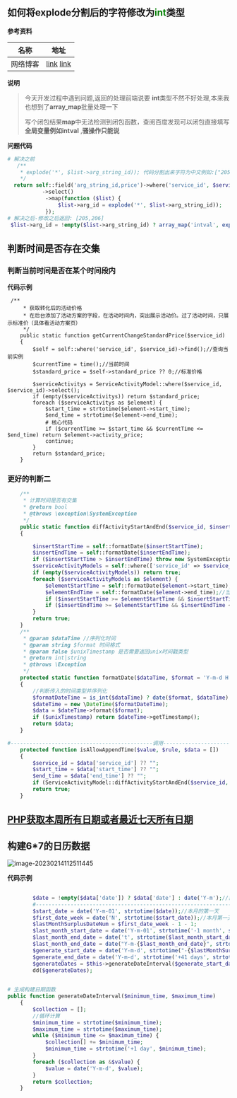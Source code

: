 ##   如何将**explode**分割后的字符修改为<font color='green'>int</font>类型

**参考资料**

| 名称     | 地址                                                         |
| -------- | ------------------------------------------------------------ |
| 网络博客 | [link](https://blog.csdn.net/haibo0668/article/details/108534887?utm_term=php%20%E5%A4%84%E7%90%86%E6%95%B0%E7%BB%84%E7%9A%84%E5%80%BC%E5%8F%98%E6%88%90int%E5%9E%8B&utm_medium=distribute.pc_aggpage_search_result.none-task-blog-2~all~sobaiduweb~default-0-108534887-null-null&spm=3001.4430) [link](https://www.itranslater.com/qa/details/2120199784635040768) |

**说明**

> 今天开发过程中遇到问题,返回的处理前端说要 **int**类型不然不好处理,本来我也想到了**array_map**批量处理一下
>
> 写个闭包结果**map**中无法检测到闭包函数，查阅百度发现可以闭包直接填写**全局变量例如intval** ,**骚操作只能说**

**问题代码**

```php
# 解决之前   
   /**
    * explode('*', $list->arg_string_id)); 代码分割出来字符为中文例如:["205","206"]
    */
  return self::field('arg_string_id,price')->where('service_id', $service_id)
           ->select()
            ->map(function ($list) {
                $list->arg_id = explode('*', $list->arg_string_id)); 
            });
# 解决之后-修改之后返回: [205,206]
 $list->arg_id = !empty($list->arg_string_id) ? array_map('intval', explode('*', $list->arg_string_id)) : "";
```

## 判断时间是否存在交集

### 判断当前时间是否在某个时间段内

**代码示例**

```shell
 /**
     * 获取转化后的活动价格
     * 在后台添加了活动方案的字段，在活动时间内，突出展示活动价。过了活动时间，只展示标准价（具体看活动方案页）
     */
    public static function getCurrentChangeStandardPrice($service_id)
    {
        $self = self::where('service_id', $service_id)->find();//查询当前实例
        $currentTime = time();//当前时间
        $standard_price = $self->standard_price ?? 0;//标准价格

        $serviceActivitys = ServiceActivityModel::where($service_id, $service_id)->select();
        if (empty($serviceActivitys)) return $standard_price;
        foreach ($serviceActivitys as $element) {
            $start_time = strtotime($element->start_time);
            $end_time = strtotime($element->end_time);
            # 核心代码
            if ($currentTime >= $start_time && $currentTime <= $end_time) return $element->activity_price;
            continue;
        }
        return $standard_price;
    }
```

### 更好的判断二

```php
    /**
     * 计算时间是否有交集
     * @return bool
     * @throws \exception\SystemException
     */
    public static function diffActivityStartAndEnd($service_id, $insertStartTime, $insertEndTime): bool
    {

        $insertStartTime = self::formatDate($insertStartTime);
        $insertEndTime = self::formatDate($insertEndTime);
        if ($insertStartTime > $insertEndTime) throw new SystemException("录入的开始日期不能大于结束日期");
        $serviceActivityModels = self::where(['service_id' => $service_id])->select();
        if (empty($serviceActivityModels)) return true;
        foreach ($serviceActivityModels as $element) {
            $elementStartTime = self::formatDate($element->start_time);//当前模型开始的时间
            $elementEndTime = self::formatDate($element->end_time);//当前模型结束的时间
            if ($insertStartTime >= $elementStartTime && $insertStartTime <= $elementEndTime) return false;
            if ($insertEndTime >= $elementStartTime && $insertEndTime <= $elementEndTime) return false;
        }
        return true;
    }
    /**
     * @param $dataTime //序列化时间
     * @param string $format 时间格式
     * @param false $unixTimestamp 是否需要返回unix时间戳类型
     * @return int|string
     * @throws \Exception
     */
    protected static function formatDate($dataTime, $format = 'Y-m-d H:i', $unixTimestamp = false)
    {
        //判断传入的时间类型并序列化
        $formatDateTime = is_int($dataTime) ? date($format, $dataTime) : date($format, strtotime($dataTime));
        $dateTime = new \DateTime($formatDateTime);
        $data = $dateTime->format($format);
        if ($unixTimestamp) return $dateTime->getTimestamp();
        return $data;
    }

#---------------------------------------------调用--------------------------------------------------------------
    protected function isAllowAppendTime($value, $rule, $data = [])
    {
        $service_id = $data['service_id'] ?? "";
        $start_time = $data['start_time'] ?? "";
        $end_time = $data['end_time'] ?? "";
        if (ServiceActivityModel::diffActivityStartAndEnd($service_id, $start_time, $end_time) == false) throw new SystemException("活动方案时间与旧方案存在时间交集请重新选择方案时间");
        return true;
    }
```

## [PHP获取本周所有日期或者最近七天所有日期](https://blog.csdn.net/qq_32450471/article/details/125974483)





##  构建6*7的日历数据

![image-20230214112511445](https://yaoliuyang-blog-images.oss-cn-beijing.aliyuncs.com/blogImages/image-20230214112511445.png)

**代码示例**

```php
   
        $date = !empty($data['date']) ? $data['date'] : date('Y-m');//需要查询的日期
        #--------------------------------------------------------------------------#
        $start_date = date('Y-m-01', strtotime($date));//本月的第一天
        $first_date_week = date('N', strtotime($start_date));//本月第一天是周几
        $lastMonthSurplusDateNum = $first_date_week - 1 - 1;
        $last_month_start_date = date('Y-m-01', strtotime('-1 month', strtotime($start_date))); //上个月一号
        $last_month_end_date = date('t', strtotime($last_month_start_date)); //上个月最后一天
        $last_month_end_date = date("Y-m-{$last_month_end_date}", strtotime($last_month_start_date)); //上个月最后一天
        $generate_start_date = date('Y-m-d', strtotime("-{$lastMonthSurplusDateNum}day", strtotime($last_month_end_date)));
        $generate_end_date = date('Y-m-d', strtotime('+41 days', strtotime($generate_start_date)));
        $generateDates = $this->generateDateInterval($generate_start_date, $generate_end_date); //构建一个月的所有日期
        dd($generateDates);
       

# 生成构建日期函数
public function generateDateInterval($minimum_time, $maximum_time)
    {
        $collection = [];
        //循环计算
        $minimum_time = strtotime($minimum_time);
        $maximum_time = strtotime($maximum_time);
        while ($minimum_time <= $maximum_time) {
            $collection[] += $minimum_time;
            $minimum_time = strtotime('+1 day', $minimum_time);
        }
        foreach ($collection as &$value) {
            $value = date('Y-m-d', $value);
        }
        return $collection;
    }
```

